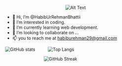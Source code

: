 &emsp;&emsp;&emsp;&emsp;&emsp;&emsp;&emsp;&emsp;&emsp;&emsp;&emsp;&emsp;&emsp;&emsp;![Alt Text](https://media3.giphy.com/media/3o7abkwfIVAeDT6RSU/giphy.gif?cid=ecf05e4796s7fbk88tw5b88op5b3ay77xe9xr7b7xkhlcc0q&rid=giphy.gif&ct=g)
- 👋 Hi, I’m @HabibUrRehmanBhattii
- 👀 I’m interested in coding.
- 🌱 I’m currently learning web development.
- 💞️ I’m looking to collaborate on ...
- 📫 you to reach me at habiburehman29@gmail.com

![GitHub stats](https://github-readme-stats.vercel.app/api?username=HabibUrRehmanBhattii&hide=issues,contribs&count_private=true&show_icons=true)&emsp;&emsp;&emsp;![Top Langs](https://github-readme-stats.vercel.app/api/top-langs/?username=HabibUrRehmanBhattii&hide=Procfile&layout=compact)


&emsp;&emsp;&emsp;&emsp;&emsp;&emsp;&emsp;&emsp;&emsp;![GitHub Streak](https://streak-stats.demolab.com?user=HabibUrRehmanBhattii&theme=vue&hide_border=true&border_radius=2.6)






<!---
HabibUrRehmanBhattii/HabibUrRehmanBhattii is a ✨ special ✨ repository because its `README.md` (this file) appears on your GitHub profile.
You can click the Preview link to take a look at your changes.
--->
